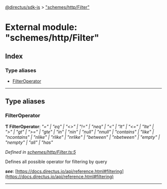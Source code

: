 [@directus/sdk-js](../README.md) > ["schemes/http/Filter"](../modules/_schemes_http_filter_.md)

# External module: "schemes/http/Filter"

## Index

### Type aliases

* [FilterOperator](_schemes_http_filter_.md#filteroperator)

---

## Type aliases

<a id="filteroperator"></a>

###  FilterOperator

**Ƭ FilterOperator**: *"&#x3D;" \| "eq" \| "&lt;&gt;" \| "!&#x3D;" \| "neq" \| "&lt;" \| "lt" \| "&lt;&#x3D;" \| "lte" \| "&gt;" \| "gt" \| "&gt;&#x3D;" \| "gte" \| "in" \| "nin" \| "null" \| "nnull" \| "contains" \| "like" \| "ncontains" \| "nlike" \| "rlike" \| "nrlike" \| "between" \| "nbetween" \| "empty" \| "nempty" \| "all" \| "has"*

*Defined in [schemes/http/Filter.ts:5](https://github.com/janbiasi/sdk-js/blob/0ae3664/src/schemes/http/Filter.ts#L5)*

Defines all possible operator for filtering by query

*__see__*: [https://docs.directus.io/api/reference.html#filtering](https://docs.directus.io/api/reference.html#filtering)

___

